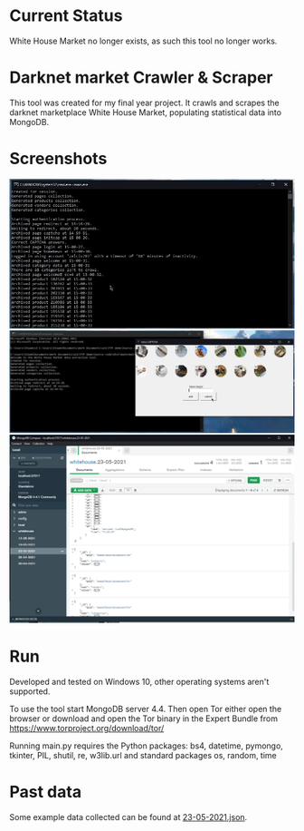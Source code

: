 # Current Status
White House Market no longer exists, as such this tool no longer works.


# Darknet market Crawler & Scraper
This tool was created for my final year project. It crawls and scrapes the darknet marketplace White House Market, populating statistical data into MongoDB.

# Screenshots
![Main image](examples/example-1.PNG)
![CAPTCHA image](examples/example-2.PNG)
![MongoDB image](examples/example-3.PNG)

# Run
Developed and tested on Windows 10, other operating systems aren't supported.

To use the tool start MongoDB server 4.4.
Then open Tor either open the browser or download and open the Tor binary in the Expert Bundle from https://www.torproject.org/download/tor/

Running main<area>.py requires the Python packages:
bs4, datetime, pymongo, tkinter, PIL, shutil, re, w3lib.url and standard packages os, random, time

# Past data
Some example data collected can be found at [23-05-2021.json](23-05-2021.json).